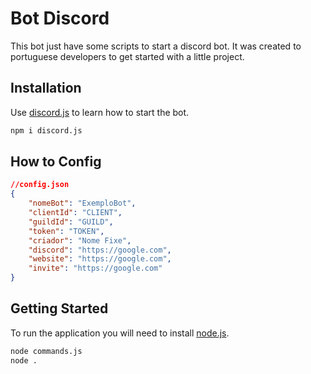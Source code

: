 # Bot Discord

This bot just have some scripts to start a discord bot. It was created to portuguese developers to get started with a little project.

## Installation

Use [discord.js](https://discordjs.guide/#before-you-begin) to learn how to start the bot.

```bash
npm i discord.js
```


## How to Config

```json
//config.json
{
    "nomeBot": "ExemploBot",
    "clientId": "CLIENT",
	"guildId": "GUILD",
    "token": "TOKEN",
    "criador": "Nome Fixe",
    "discord": "https://google.com",
    "website": "https://google.com",
    "invite": "https://google.com"
}
```

## Getting Started
To run the application you will need to install [node.js](https://discordjs.guide/preparations/#installing-node-js).

```bash
node commands.js
node .
```
